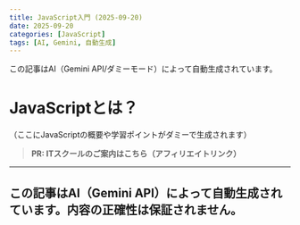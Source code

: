 ```yaml
---
title: JavaScript入門 (2025-09-20)
date: 2025-09-20
categories: [JavaScript]
tags: [AI, Gemini, 自動生成]
---
```


この記事はAI（Gemini API/ダミーモード）によって自動生成されています。

# JavaScriptとは？

（ここにJavaScriptの概要や学習ポイントがダミーで生成されます）
> **PR: ITスクールのご案内はこちら（アフィリエイトリンク）**

---
この記事はAI（Gemini API）によって自動生成されています。内容の正確性は保証されません。
---
